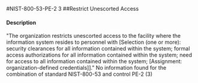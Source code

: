 #NIST-800-53-PE-2 3
##Restrict Unescorted Access
#### Description
"The organization restricts unescorted access to the facility where the information system resides to personnel with [Selection (one or more): security clearances for all information contained within the system; formal access authorizations for all information contained within the system; need for access to all information contained within the system; [Assignment: organization-defined credentials]]."
No information found for the combination of standard NIST-800-53 and control PE-2 (3)

